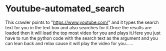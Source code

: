 # Youtube-automated_search
This crawler points to "https://www.youtube.com/" and it types the search text for you in the text box and also searches for it.Once the results are loaded then it will load the top most video for you and plays it.Here you just have to run the python code with the search text as the argument and you can lean back and relax cause it will play the video for you......
